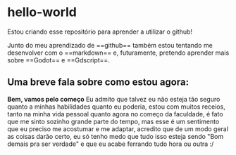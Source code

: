 # hello-world
Estou criando esse repositório para aprender a utilizar o github!

Junto do meu aprendizado de ==github== também estou tentando me desenvolver com o ==markdown== e, futuramente, pretendo aprender mais sobre ==Godot== e ==Gdscript==.

## Uma breve fala sobre como estou agora:

**Bem, vamos pelo começo**
Eu admito que talvez eu não esteja tão seguro quanto a minhas habilidades quanto eu poderia, estou com muitos receios, tanto na minha vida pessoal quanto agora no começo da faculdade, é fato que me sinto sozinho grande parte do tempo, mas esse é um sentimento que eu preciso me acostumar e me adaptar, acredito que de um modo geral as coisas darão certo, eu só tenho medo que tudo isso esteja sendo "Bom demais pra ser verdade" e que eu acabe ferrando tudo hora ou outra :/
